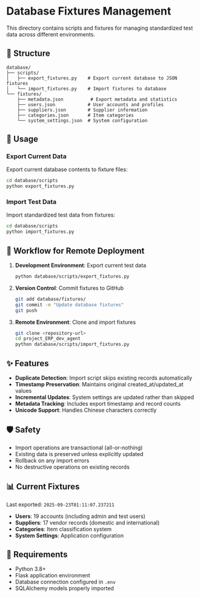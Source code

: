 # Database Fixtures Management

This directory contains scripts and fixtures for managing standardized test data across different environments.

## 📁 Structure

```
database/
├── scripts/
│   ├── export_fixtures.py    # Export current database to JSON fixtures
│   └── import_fixtures.py    # Import fixtures to database
└── fixtures/
    ├── metadata.json          # Export metadata and statistics
    ├── users.json            # User accounts and profiles
    ├── suppliers.json        # Supplier information
    ├── categories.json       # Item categories
    └── system_settings.json  # System configuration
```

## 🚀 Usage

### Export Current Data
Export current database contents to fixture files:
```bash
cd database/scripts
python export_fixtures.py
```

### Import Test Data
Import standardized test data from fixtures:
```bash
cd database/scripts
python import_fixtures.py
```

## 🔄 Workflow for Remote Deployment

1. **Development Environment**: Export current test data
   ```bash
   python database/scripts/export_fixtures.py
   ```

2. **Version Control**: Commit fixtures to GitHub
   ```bash
   git add database/fixtures/
   git commit -m "Update database fixtures"
   git push
   ```

3. **Remote Environment**: Clone and import fixtures
   ```bash
   git clone <repository-url>
   cd project_ERP_dev_agent
   python database/scripts/import_fixtures.py
   ```

## ✨ Features

- **Duplicate Detection**: Import script skips existing records automatically
- **Timestamp Preservation**: Maintains original created_at/updated_at values
- **Incremental Updates**: System settings are updated rather than skipped
- **Metadata Tracking**: Includes export timestamp and record counts
- **Unicode Support**: Handles Chinese characters correctly

## 🛡️ Safety

- Import operations are transactional (all-or-nothing)
- Existing data is preserved unless explicitly updated
- Rollback on any import errors
- No destructive operations on existing records

## 📊 Current Fixtures

Last exported: `2025-09-23T01:11:07.237211`

- **Users**: 19 accounts (including admin and test users)
- **Suppliers**: 17 vendor records (domestic and international)
- **Categories**: Item classification system
- **System Settings**: Application configuration

## 🔧 Requirements

- Python 3.8+
- Flask application environment
- Database connection configured in `.env`
- SQLAlchemy models properly imported